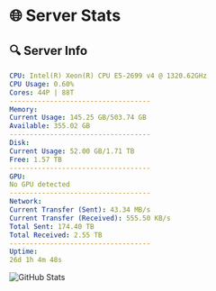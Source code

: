 # 🌐 Server Stats
## 🔍 Server Info
```yaml
CPU: Intel(R) Xeon(R) CPU E5-2699 v4 @ 1320.62GHz
CPU Usage: 0.60%
Cores: 44P | 88T
-----------------------------------
Memory:
Current Usage: 145.25 GB/503.74 GB
Available: 355.02 GB
-----------------------------------
Disk:
Current Usage: 52.00 GB/1.71 TB
Free: 1.57 TB
-----------------------------------
GPU:
No GPU detected
-----------------------------------
Network:
Current Transfer (Sent): 43.34 MB/s
Current Transfer (Received): 555.50 KB/s
Total Sent: 174.40 TB
Total Received: 2.55 TB
-----------------------------------
Uptime:
26d 1h 4m 48s
```
![GitHub Stats](https://img.shields.io/badge/Updated-2025-03-05_23:48:06-blue)